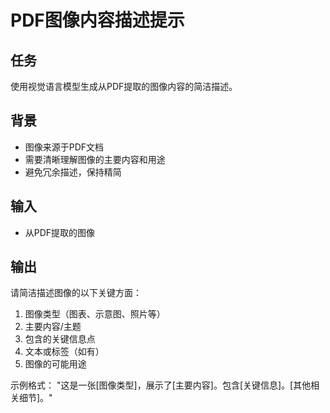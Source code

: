 # PDF图像内容描述提示

## 任务

使用视觉语言模型生成从PDF提取的图像内容的简洁描述。

## 背景

- 图像来源于PDF文档
- 需要清晰理解图像的主要内容和用途
- 避免冗余描述，保持精简

## 输入

- 从PDF提取的图像

## 输出

请简洁描述图像的以下关键方面：

1. 图像类型（图表、示意图、照片等）
2. 主要内容/主题
3. 包含的关键信息点
4. 文本或标签（如有）
5. 图像的可能用途

示例格式：
"这是一张[图像类型]，展示了[主要内容]。包含[关键信息]。[其他相关细节]。"
